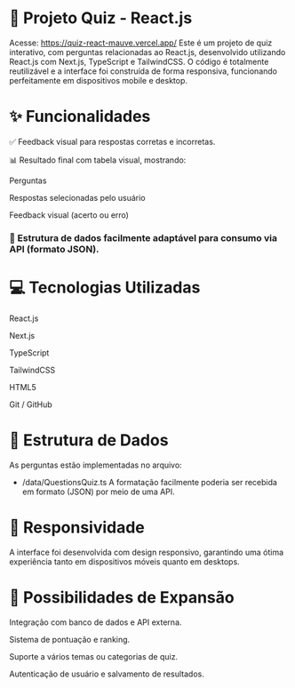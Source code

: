 # 🧠 Projeto Quiz - React.js
Acesse: https://quiz-react-mauve.vercel.app/
Este é um projeto de quiz interativo, com perguntas relacionadas ao React.js, desenvolvido utilizando React.js com Next.js, TypeScript e TailwindCSS. O código é totalmente reutilizável e a interface foi construída de forma responsiva, funcionando perfeitamente em dispositivos mobile e desktop.

# ✨ Funcionalidades
✅ Feedback visual para respostas corretas e incorretas.

📊 Resultado final com tabela visual, mostrando:

Perguntas

Respostas selecionadas pelo usuário

Feedback visual (acerto ou erro)

### 🔄 Estrutura de dados facilmente adaptável para consumo via API (formato JSON).

# 💻 Tecnologias Utilizadas
React.js

Next.js

TypeScript

TailwindCSS

HTML5

Git / GitHub

# 📁 Estrutura de Dados
As perguntas estão implementadas no arquivo:

* /data/QuestionsQuiz.ts
A formatação facilmente poderia ser recebida em formato (JSON) por meio de uma API.

# 📱 Responsividade
A interface foi desenvolvida com design responsivo, garantindo uma ótima experiência tanto em dispositivos móveis quanto em desktops.

# 🚀 Possibilidades de Expansão
Integração com banco de dados e API externa.

Sistema de pontuação e ranking.

Suporte a vários temas ou categorias de quiz.

Autenticação de usuário e salvamento de resultados.
